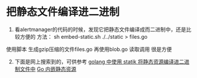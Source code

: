 # 把静态文件编译进二进制

1. 看alertmanager的代码的时候，发现它把静态文件编译成而二进制中，还是比较方便的
方法：
sh embed-static.sh ./../static > files.go

使用脚本 生成gzip压缩的文件files.go
再使用blob.go 读取调用 很是方便


2. 下面是网上搜索到的，可供参考
[golang 中使用 statik 将静态资源编译进二进制文件中](http://blog.fatedier.com/2016/08/01/compile-assets-into-binary-file-with-statik-in-golang/)
[Go 内嵌静态资源](http://fuxiaohei.me/2016/10/1/go-binary-embed-asset.html)
